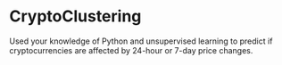 # CryptoClustering
Used your knowledge of Python and unsupervised learning to predict if cryptocurrencies are affected by 24-hour or 7-day price changes.
